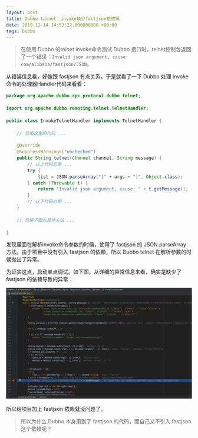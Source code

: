 ```yaml
---
layout: post
title: Dubbo telnet：invoke缺少fastjson惹的祸
date: 2019-12-14 14:52:22.000000000 +08:00
tags: Dubbo
---
```


>在使用 Dubbo 的telnet invoke命令测试 Dubbo 接口时，telnet控制台返回了一个错误：`Invalid json argument, cause: com/alibaba/fastjson/JSON`。

从错误信息看，好像跟 fastjson 有点关系。于是就看了一下 Dubbo 处理 invoke 命令的处理器Handler代码来看看：

```java
package org.apache.dubbo.rpc.protocol.dubbo.telnet;

import org.apache.dubbo.remoting.telnet.TelnetHandler;

public class InvokeTelnetHandler implements TelnetHandler {
    
    // 忽略这里的代码 ...
    
    @Override
    @SuppressWarnings("unchecked")
    public String telnet(Channel channel, String message) {
        // 以上代码忽略 ...
        try {
            list = JSON.parseArray("[" + args + "]", Object.class);
        } catch (Throwable t) {
            return "Invalid json argument, cause: " + t.getMessage();
        }
        // 以下代码忽略 ...
    }
    
    // 忽略下面的其他方法 ...
    
}

```

发现里面在解析invoke命令参数的时候，使用了 fastjson 的 JSON.parseArray 方法。由于项目中没有引入 fastjson 的依赖，所以 Dubbo telnet 在解析参数的时候抛出了异常。

为证实这点，启动单点调试。如下图，从详细的异常信息来看，确实是缺少了 fastjson 的依赖导致的异常：

![](/assets/images/2019-12/telnet-invoke-fastjson-error.png)


所以给项目加上 fastjson 依赖就没问题了。

>所以为什么 Dubbo 本身用到了 fastjson 的代码，而自己又不引入 fastjson 这个依赖呢？




